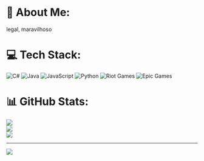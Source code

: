 # 💫 About Me:
legal, maravilhoso<br>


# 💻 Tech Stack:
![C#](https://img.shields.io/badge/c%23-%23239120.svg?style=for-the-badge&logo=csharp&logoColor=white) ![Java](https://img.shields.io/badge/java-%23ED8B00.svg?style=for-the-badge&logo=openjdk&logoColor=white) ![JavaScript](https://img.shields.io/badge/javascript-%23323330.svg?style=for-the-badge&logo=javascript&logoColor=%23F7DF1E) ![Python](https://img.shields.io/badge/python-3670A0?style=for-the-badge&logo=python&logoColor=ffdd54) ![Riot Games](https://img.shields.io/badge/riotgames-D32936.svg?style=for-the-badge&logo=riotgames&logoColor=white) ![Epic Games](https://img.shields.io/badge/epicgames-%23313131.svg?style=for-the-badge&logo=epicgames&logoColor=white)
# 📊 GitHub Stats:
![](https://github-readme-stats.vercel.app/api?username=Vinizin-do0800&theme=dark&hide_border=false&include_all_commits=false&count_private=false)<br/>
![](https://nirzak-streak-stats.vercel.app/?user=Vinizin-do0800&theme=dark&hide_border=false)<br/>
![](https://github-readme-stats.vercel.app/api/top-langs/?username=Vinizin-do0800&theme=dark&hide_border=false&include_all_commits=false&count_private=false&layout=compact)

---
[![](https://visitcount.itsvg.in/api?id=Vinizin-do0800&icon=0&color=0)](https://visitcount.itsvg.in)

<!-- Proudly created with GPRM ( https://gprm.itsvg.in ) -->
